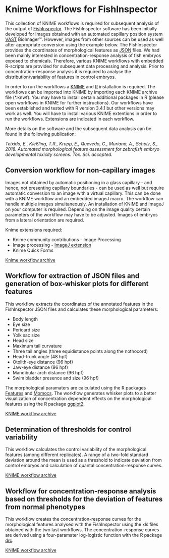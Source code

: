 # Knime Workflows for FishInspector

This collection of KNIME workflows is required for subsequent analysis of the output of [FishInspector]( https://github.com/sscholz-UFZ/FishInspector).
The FishInspector software has been initially developed for images obtained with an automated capillary position system [VAST](http://www.unionbio.com/vast/) BioImager™. However, images from other sources can be used as well after appropriate conversion using the example below.
The FishInspector provides the coordinates of morphological features as [JSON]( https://en.wikipedia.org/wiki/JSON) files. We had been mainly interested in concentration-response analysis of fish embryos exposed to chemicals. Therefore, various KNIME workflows with embedded R-scripts are provided for subsequent data processing and analysis. Prior to concentration-response analysis it is required to analyse the distribution/variability of features in control embryos. 

In order to run the workflows a [KNIME](http://www.knime.org) and [R](https://www.r-project.org/) installation is required. The workflows can be imported into KNIME by importing each KNIME archive file (\*.knwf).  You may have to install certain additional packages in R (please open workflows in KNIME for further instructions). Our workflows have been established and tested with R version 3.4.1 but other versions may work as well. 
You will have to install various KNIME extentions in order to run the workflows. Extensions are indicated in each workflow. 

More details on the software and the subsequent data analysis can be found in the following publication:

*Teixido, E., Kießling, T.R., Krupp, E., Quevedo, C., Muriana, A., Scholz, S., 2018. Automated morphological feature assessment for zebrafish embryo developmental toxicity screens.  Tox. Sci. accepted.*

## Conversion workflow for non-capillary images
Images not obtained by automatic positioning in a glass capillary - and hence, not presenting capillary boundaries - can be used as well but require automatic conversion to an image with a virtual capillary. This can be done with a KNIME workflow and an embedded imageJ macro. The workflow can handle multiple images simultaneously. An installation of KNIME and imageJ on your computer is required. Depending on the image quality certain parameters of the workflow may have to be adjusted. Images of embryos from a lateral orientation are required.

Knime extensions required: 
* Knime community contributions - Image Processing
* Image processing - [ImageJ extension](https://www.knime.com/community/imagej)
* Knime Quick Forms


[Knime workflow archive](Rotate_crop.knwf)

## Workflow for extraction of JSON files and generation of box-whisker plots for different features
This workflow extracts the coordinates of the annotated features in the FishInspector JSON files and calculates these morphological parameters: 
* Body length
* Eye size
* Pericard size
* Yolk sac size
* Head size
* Maximum tail curvature 
* Three tail angles (three equidistance points along the nothocord)
* Head-trunk angle (48 hpf)
* Otolith-eye distance (96 hpf)
* Jaw-eye distance (96 hpf)
* Mandibular arch distance (96 hpf)
* Swim bladder presence and size (96 hpf)

The morphological paramaters are calculated using the R packages [Features](https://cran.r-project.org/web/packages/features/features.pdf) and [Momocs](https://cran.r-project.org/web/packages/Momocs/Momocs.pdf). The workflow generates whisker plots to a better visualization of concentration dependent effects on the morphological features using the R package [ggplot2](https://cran.r-project.org/web/packages/ggplot2/ggplot2.pdf). 

[KNIME workflow archive](FishInspector_features.knwf)

## Determination of thresholds for control variability

This workflow calculates the control variability of the morphological features (among different replicates). A range of a two-fold standard deviation around the mean is used as a threshold to indicate deviation from control embryos and calculation of quantal concentration-response curves.

[KNIME workflow archive](Control_variability.knwf)

## Workflow for concentration-response analysis based on thresholds for the deviation of features from normal phenotypes

This workflow creates the concentration-response curves for the morphological features analysed with the FishInspector using the xls files obtained with the two last workflows. The concentration-response curves are derived using a four-paramater log-logistic function with the R package [drc](https://cran.r-project.org/web/packages/drc/drc.pdf).

[KNIME workflow archive](Concentration_response_curves.knwf)
